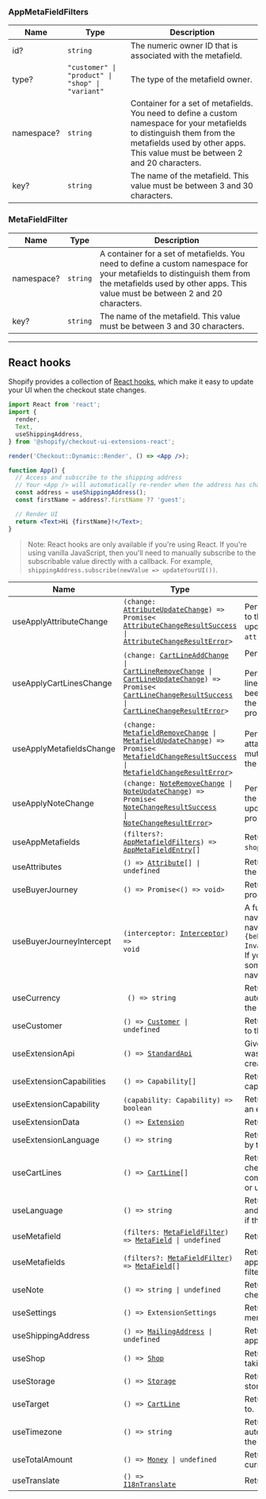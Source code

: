 <!-- This is a partial markdown file that gets injected into the auto-generated https://shopify.dev/api/checkout-extensions/checkout/extension-points/api -->

<a name="appmetafieldfilters"></a>

### AppMetaFieldFilters

| Name       | Type                                                                    | Description                                                                                                                                                                                              |
| ---------- | ----------------------------------------------------------------------- | -------------------------------------------------------------------------------------------------------------------------------------------------------------------------------------------------------- |
| id?        | <code>string</code>                                                     | The numeric owner ID that is associated with the metafield.                                                                                                                                              |
| type?      | <code>"customer" &#124; "product" &#124; "shop" &#124; "variant"</code> | The type of the metafield owner.                                                                                                                                                                         |
| namespace? | <code>string</code>                                                     | Container for a set of metafields. You need to define a custom namespace for your metafields to distinguish them from the metafields used by other apps. This value must be between 2 and 20 characters. |
| key?       | <code>string</code>                                                     | The name of the metafield. This value must be between 3 and 30 characters.                                                                                                                               |

<a name="metafieldfilter"></a>

### MetaFieldFilter

| Name       | Type                | Description                                                                                                                                                                                                |
| ---------- | ------------------- | ---------------------------------------------------------------------------------------------------------------------------------------------------------------------------------------------------------- |
| namespace? | <code>string</code> | A container for a set of metafields. You need to define a custom namespace for your metafields to distinguish them from the metafields used by other apps. This value must be between 2 and 20 characters. |
| key?       | <code>string</code> | The name of the metafield. This value must be between 3 and 30 characters.                                                                                                                                 |

---

## React hooks

Shopify provides a collection of [React hooks](https://reactjs.org/docs/hooks-intro.html), which make it easy to update your UI when the checkout state changes.

```jsx
import React from 'react';
import {
  render,
  Text,
  useShippingAddress,
} from '@shopify/checkout-ui-extensions-react';

render('Checkout::Dynamic::Render', () => <App />);

function App() {
  // Access and subscribe to the shipping address
  // Your <App /> will automatically re-render when the address has changed
  const address = useShippingAddress();
  const firstName = address?.firstName ?? 'guest';

  // Render UI
  return <Text>Hi {firstName}!</Text>;
}
```

> Note:
> React hooks are only available if you're using React. If you're using vanilla JavaScript, then you'll need to manually subscribe to the subscribable value directly with a callback. For example, `shippingAddress.subscribe(newValue => updateYourUI())`.

| Name                     | Type                                                                                                                                                                                                                                                                                                                                                                       | Description                                                                                                                                                                                                                                                                                            |
| ------------------------ | -------------------------------------------------------------------------------------------------------------------------------------------------------------------------------------------------------------------------------------------------------------------------------------------------------------------------------------------------------------------------- | ------------------------------------------------------------------------------------------------------------------------------------------------------------------------------------------------------------------------------------------------------------------------------------------------------ |
| useApplyAttributeChange  | <code>(change: <a href="#attributeupdatechange">AttributeUpdateChange</a>) => Promise<<wbr><a href="#attributechangeresultsuccess">AttributeChangeResultSuccess</a> &#124; <a href="#attributechangeresulterror">AttributeChangeResultError</a><wbr>></code> | Performs an update on the attributes attached to the checkout. If successful, this mutation updates the value retrieved through the `attributes` property.                                             |
| useApplyCartLinesChange  | <code>(change: <a href="#cartlineaddchange">CartLineAddChange</a> &#124; <a href="#cartlineremovechange">CartLineRemoveChange</a> &#124; <a href="#cartlineupdatechange">CartLineUpdateChange</a>) => Promise<<wbr><a href="#cartlinechangeresultsuccess">CartLineChangeResultSuccess</a> &#124; <a href="#cartlinechangeresulterror">CartLineChangeResultError</a><wbr>></code> | Performs a signed update on the checkout. <br /><br />Performs an update on the merchandise cart lines. It resolves after the new cart lines have been negotiated and results in an update to the value that's retrieved through the `lines` property.                                             |
| useApplyMetafieldsChange | <code>(change: <a href="#metafieldremovechange">MetafieldRemoveChange</a> &#124; <a href="#metafieldupdatechange">MetafieldUpdateChange</a>) => Promise<<wbr><a href="#metafieldchangeresultsuccess">MetafieldChangeResultSuccess</a> &#124; <a href="#metafieldchangeresulterror">MetafieldChangeResultError</a><wbr>></code>                                             | Performs an update on a piece of metadata attached to the checkout. If successful, this mutation updates the value retrieved through the `metafields` property.                                                                                                                                        |
| useApplyNoteChange | <code>(change: <a href="#noteremovechange">NoteRemoveChange</a> &#124; <a href="#noteupdatechange">NoteUpdateChange</a>) => Promise<<wbr><a href="#notechangeresultsuccess">NoteChangeResultSuccess</a> &#124; <a href="#notechangeresulterror">NoteChangeResultError</a><wbr>></code>                                             | Performs an update on the note attached to the checkout. If successful, this mutation updates the value retrieved through the `note` property.                                                                                                                                        |
| useAppMetafields         | <code>(filters?: <a href="#appmetafieldfilters">AppMetafieldFilters</a>) => <a href="#appmetafieldentry">AppMetaFieldEntry</a>[]</code>                                                                                                                                                                                                                                    | Returns the metafields configured in the `shopify.ui.extension.toml` config.                                                                                                                                                                                                                                         |
| useAttributes      | <code>() => <a href="#attribute">Attribute</a>[] &#124; undefined</code>                                                                                                                                                                                                                                                                                                   | Returns the proposed `attributes` applied to the checkout.                                                                                                                                                                                                                                      |                                                                                       |
| useBuyerJourney          | <code>() => Promise<<wbr>() => void<wbr>></code>                                                                                                                                                                                                                                                                                                                           | Returns the `buyerJourney` details on buyer progression in checkout.                                                                                                                                                                                                                                   |
| useBuyerJourneyIntercept | <code>(interceptor: <a href="#interceptor">Interceptor</a>) => void</code>                                                                                                                                                                                                                                                                                 | A function for intercepting and preventing navigation on checkout. You can block navigation by returning an object with `{behavior: 'block', reason: InvalidResultReason.InvalidExtensionState}`. If you do, then you're expected to also update some part of your UI to reflect the reason why navigation was blocked. |
| useCurrency | <code> () => string </code> | Returns the currency of the checkout, and automatically re-renders the component if the currency changes. |
| useCustomer       | <code>() => <a href="#customer">Customer</a> &#124; undefined</code>                                                                                                                                                                                                                                                                                         | Returns the customer information associated to the buyer.                                                                                                                                                                                                                                                  |
| useExtensionApi          | <code>() => <a href="#standardapi">StandardApi<a></code>                                                                                                                                                                                                                                                                                                                   | Gives you access to the full API object that was passed in to your extension when it was created.                                                                                                                                                                                                      |
| useExtensionCapabilities | <code>() => Capability[]</code> | Returns a list of an extension's granted capabilities. |
| useExtensionCapability | <code>(capability: Capability) => boolean</code> | Returns whether or not a given capability of an extension is granted. |
| useExtensionData         | <code>() => <a href="#extension">Extension<a></code>                                                                                                                                                                                                                                                                                                                       | Returns the metadata about the extension.                                                                                                                                                                                                                                                              |
| useExtensionLanguage       | <code>() => string </code>                                                                                                                                                                                                                                                                                                                                                 | Returns the buyer's language, as supported by this extension.                                                                                                                                                                                                                                            |
| useCartLines             | <code>() => <a href="#cartline">CartLine</a>[] </code>                                                                                                                                                                                                                                                                                                                     | Returns the current cart lines for the checkout, and automatically re-renders the component if cart lines are added, removed, or updated.                                                                                                                                                             |
| useLanguage                | <code>() => string </code>                                                                                                                                                                                                                                                                                                                                                 | Returns the current language of the checkout, and automatically re-renders the component if the language changes.                                                                                                                                                                                         |
| useMetafield             | <code>(filters: <a href="#metafieldfilter">MetaFieldFilter</a>) => <a href="#metafield">MetaField</a> &#124; undefined </code>                                                                                                                                                                                                                                             | Returns a single, filtered checkout MetaField.                                                                                                                                                                                                                                                         |
| useMetafields            | <code>(filters?: <a href="#metafieldfilter">MetaFieldFilter</a>) => <a href="#metafield">MetaField</a>[] </code>                                                                                                                                                                                                                                                           | Returns the current array of `metafields` applied to the checkout. You can optionally filter the list of returned metafields.                                                                                                                                                                          |
| useNote                  | <code>() => string &#124; undefined </code>                                                                                                                                                                                                                                                                                                                                | Returns the proposed `note` applied to the checkout.                                                                                                                                                                                                                                                   |                                                                                                                                                                        |
| useSettings          | <code>() => ExtensionSettings</code>                                                                                                                                                                                                                                                                                                                   | Returns the settings values defined by the merchant for this extension. |
| useShippingAddress       | <code>() => <a href="#mailingaddress">MailingAddress</a> &#124; undefined</code>                                                                                                                                                                                                                                                                                                         | Returns the proposed `shippingAddress` applied to the checkout.                                                                                                                                                                                                                                        |
| useShop                  | <code>() => <a href="#shop">Shop</a></code>                                                                                                                                                                                                                                                                                                                                | Returns the shop where the checkout is taking place.                                                                                                                                                                                                                                                   |
| useStorage               | <code>() => <a href="#storage">Storage</a></code>                                                                                                                                                                                                                                                                                                                          | Returns the interface for the key / value storage for this extension point.                                                                                                                                                                                                                            |
| useTarget             | <code>() => <a href="#CartLine">CartLine</a></code>                                                                                                                                                                                                                                                                                                              | Returns the cart line this extension is attached to.                                                                                                                                                                                                                                                        |  |
| useTimezone | <code>() => string</code> | Returns the timezone of the checkout, and automatically re-renders the component if the timezone changes. |
| useTotalAmount          | <code>() => <a href="#money">Money</a> &#124; undefined</code>                                                                                                                                                                                                                                                                                                             | Returns the running total calculated at the current step.                                                                                                                                                                                                                                              |
| useTranslate             | <code>() => <a href="#i18ntranslate">I18nTranslate</a></code>                                                                                                                                                                                                                                                                                                              | Returns the interface to translate strings.                                                                                                                                                                                                                                                            |  |
